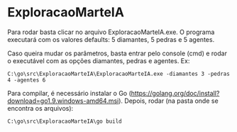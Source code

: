 # ExploracaoMarteIA

Para rodar basta clicar no arquivo ExploracaoMarteIA.exe. O programa executará com os valores defaults: 5 diamantes, 5 pedras e 5 agentes.

Caso queira mudar os parâmetros, basta entrar pelo console (cmd) e rodar o executável com as opções diamantes, pedras e agentes. Ex:

	C:\go\src\ExploracaoMarteIA\ExploracaoMarteIA.exe -diamantes 3 -pedras 4 -agentes 6

Para compilar, é necessário instalar o Go (https://golang.org/doc/install?download=go1.9.windows-amd64.msi).
Depois, rodar (na pasta onde se encontra os arquivos):

	C:\go\src\ExploracaoMarteIA\go build

